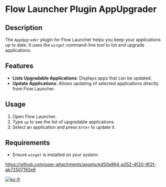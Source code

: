 # Flow Launcher Plugin AppUpgrader

## Description

The `AppUpgrader` plugin for Flow Launcher helps you keep your applications up to date. It uses the `winget` command-line tool to list and upgrade applications.

## Features

- **Lists Upgradable Applications**: Displays apps that can be updated.
- **Update Applications**: Allows updating of selected applications directly from Flow Launcher.

## Usage

1. Open Flow Launcher.
2. Type `up` to see the list of upgradable applications.
3. Select an application and press `Enter` to update it.

## Requirements

- Ensure `winget` is installed on your system.


https://github.com/user-attachments/assets/ed50a964-a352-4f20-9f2f-ab72507192e6

[![ko-fi](https://ko-fi.com/img/githubbutton_sm.svg)](https://ko-fi.com/I3I71MHY6B)

